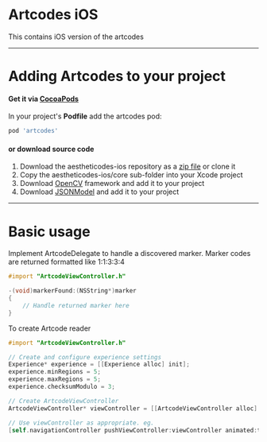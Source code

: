 Artcodes iOS
=================

This contains iOS version of the artcodes

------------------------------------
Adding Artcodes to your project
====================================

#### Get it via [CocoaPods](http://cocoapods.org/)

In your project's **Podfile** add the artcodes pod:

```ruby
pod 'artcodes'
```

#### or download source code

1. Download the aestheticodes-ios repository as a [zip file](https://github.com/horizon-institute/aestheticodes-ios/archive/master.zip) or clone it
2. Copy the aestheticodes-ios/core sub-folder into your Xcode project
3. Download [OpenCV](http://opencv.org/downloads.html) framework and add it to your project
4. Download [JSONModel](https://github.com/icanzilb/JSONModel) and add it to your project

------------------------------------
Basic usage
====================================

Implement ArtcodeDelegate to handle a discovered marker. Marker codes are returned formatted like 1:1:3:3:4

```objective-c
#import "ArtcodeViewController.h"

-(void)markerFound:(NSString*)marker
{
    // Handle returned marker here
}
```

To create Artcode reader

```objective-c
#import "ArtcodeViewController.h"

// Create and configure experience settings
Experience* experience = [[Experience alloc] init];
experience.minRegions = 5;
experience.maxRegions = 5;
experience.checksumModulo = 3;

// Create ArtcodeViewController
ArtcodeViewController* viewController = [[ArtcodeViewController alloc] initWithExperience:experience delegate:delegate];

// Use viewController as appropriate. eg.
[self.navigationController pushViewController:viewController animated:true];
```
